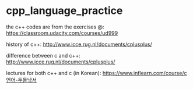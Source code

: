 # cpp_language_practice

the c++ codes are from the exercises @:
https://classroom.udacity.com/courses/ud999

history of c++:
http://www.icce.rug.nl/documents/cplusplus/

difference between c and c++:
http://www.icce.rug.nl/documents/cplusplus/

lectures for both c++ and c (in Korean):
https://www.inflearn.com/course/c언어-두들낙서
